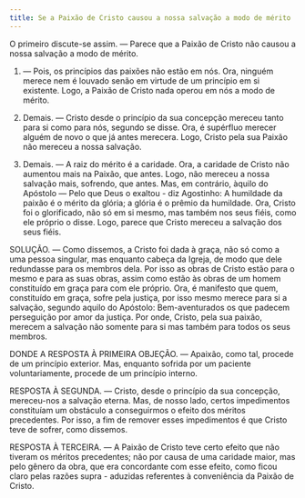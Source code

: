 ```yaml
---
title: Se a Paixão de Cristo causou a nossa salvação a modo de mérito
---
```


O primeiro discute-se assim. — Parece que a Paixão de Cristo não causou a nossa salvação a modo de mérito.  

1. — Pois, os princípios das paixões não estão em nós. Ora, ninguém merece nem é louvado senão em virtude de um princípio em si existente. Logo, a Paixão de Cristo nada operou em nós a modo de mérito.  

2. Demais. — Cristo desde o princípio da sua concepção mereceu tanto para si como para nós, segundo se disse. Ora, é supérfluo merecer alguém de novo o que já antes merecera. Logo, Cristo pela sua Paixão não mereceu a nossa salvação.  

3. Demais. — A raiz do mérito é a caridade. Ora, a caridade de Cristo não aumentou mais na Paixão, que antes. Logo, não mereceu a nossa salvação mais, sofrendo, que antes.  Mas, em contrário, àquilo do Apóstolo — Pelo que Deus o exaltou - diz Agostinho: A humildade da paixão é o mérito da glória; a glória é o prêmio da humildade. Ora, Cristo foi o glorificado, não só em si mesmo, mas também nos seus fiéis, como ele próprio o disse. Logo, parece que Cristo mereceu a salvação dos seus fiéis.  

SOLUÇÃO. — Como dissemos, a Cristo foi dada à graça, não só como a uma pessoa singular, mas enquanto cabeça da Igreja, de modo que dele redundasse para os membros dela. Por isso as obras de Cristo estão para o mesmo e para as suas obras, assim como estão às obras de um homem constituído em graça para com ele próprio. Ora, é manifesto que quem, constituído em graça, sofre pela justiça, por isso mesmo merece para si a salvação, segundo aquilo do Apóstolo: Bem-aventurados os que padecem perseguição por amor da justiça. Por onde, Cristo, pela sua paixão, merecem a salvação não somente para si mas também para todos os seus membros.  

DONDE A RESPOSTA À PRIMEIRA OBJEÇÃO. — Apaixão, como tal, procede de um princípio exterior. Mas, enquanto sofrida por um paciente voluntariamente, procede de um princípio interno.  

RESPOSTA À SEGUNDA. — Cristo, desde o princípio da sua concepção, mereceu-nos a salvação eterna. Mas, de nosso lado, certos impedimentos constituíam um obstáculo a conseguirmos o efeito dos méritos precedentes. Por isso, a fim de remover esses impedimentos é que Cristo teve de sofrer, como dissemos.  

RESPOSTA À TERCEIRA. — A Paixão de Cristo teve certo efeito que não tiveram os méritos precedentes; não por causa de uma caridade maior, mas pelo gênero da obra, que era concordante com esse efeito, como ficou claro pelas razões supra - aduzidas referentes à conveniência da Paixão de Cristo.